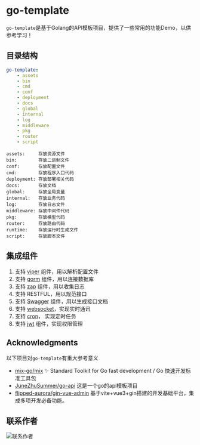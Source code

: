# go-template
```go-template```是基于Golang的API模板项目，提供了一些常用的功能Demo，以供参考学习！

## 目录结构
```yaml
go-template:
    - assets
    - bin
    - cmd
    - conf
    - deployment
    - docs
    - global
    - internal
    - log
    - middleware
    - pkg
    - router
    - script
```

```text
assets:     存放资源文件
bin:        存放二进制文件
conf:       存放配置文件
cmd:        存放程序入口代码
deployment: 存放部署相关代码
docs:       存放文档
global:     存放全局变量
internal:   存放业务代码
log:        存放日志文件
middleware: 存放中间件代码
pkg:        存放模型代码
router:     存放路由代码
runtime:    存放运行时生成文件
script:     存放脚本文件
```

## 集成组件
1. 支持 [viper](https://github.com/spf13/viper) 组件，用以解析配置文件
2. 支持 [gorm](https://gorm.io/gorm) 组件，用以连接数据库
3. 支持 [zap](https://go.uber.org/zap) 组件，用以收集日志
4. 支持 RESTFUL，用以规范接口
5. 支持 [Swagger](https://github.com/swaggo/gin-swagger) 组件，用以生成接口文档
6. 支持 [websocket](https://github.com/gorilla/websocket)，实现实时通讯
7. 支持 [cron](https://github.com/jakecoffman/cron)， 实现定时任务
8. 支持 [jwt](https://github.com/golang-jwt/jwt) 组件，实现权限管理

## Acknowledgments
以下项目对```go-template```有重大参考意义
- [mix-go/mix](https://github.com/mix-go/mix) ✨ Standard Toolkit for Go fast development / Go 快速开发标准工具包
- [JuneZhuSummer/go-api](https://github.com/JuneZhuSummer/go-api) 这是一个go的api模板项目
- [flipped-aurora/gin-vue-admin](https://github.com/flipped-aurora/gin-vue-admin) 基于vite+vue3+gin搭建的开发基础平台，集成多项开发必备功能。

## 联系作者
![联系作者](https://github.com/feiria/go-template/tree/master/assets/img.png)